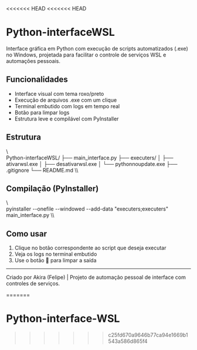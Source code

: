 <<<<<<< HEAD
<<<<<<< HEAD
# Python-interfaceWSL

Interface gráfica em Python com execução de scripts automatizados (.exe) no Windows, projetada para facilitar o controle de serviços WSL e automações pessoais.

## Funcionalidades

- Interface visual com tema roxo/preto
- Execução de arquivos .exe com um clique
- Terminal embutido com logs em tempo real
- Botão para limpar logs
- Estrutura leve e compilável com PyInstaller

## Estrutura

\\\
Python-interfaceWSL/
├── main_interface.py
├── executers/
│   ├── ativarwsl.exe
│   ├── desativarwsl.exe
│   └── pythonnoupdate.exe
├── .gitignore
└── README.md
\\\

## Compilação (PyInstaller)

\\\
pyinstaller --onefile --windowed --add-data "executers;executers" main_interface.py
\\\

## Como usar

1. Clique no botão correspondente ao script que deseja executar
2. Veja os logs no terminal embutido
3. Use o botão 🧹 para limpar a saída

---
Criado por Akira (Felipe) | Projeto de automação pessoal de interface com controles de serviços.

=======
# Python-interface-WSL
>>>>>>> c25fd670a9646b77ca94e1669b1543a586d865f4
